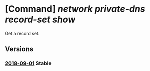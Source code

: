 # [Command] _network private-dns record-set show_

Get a record set.

## Versions

### [2018-09-01](/Resources/mgmt-plane/L3N1YnNjcmlwdGlvbnMve30vcmVzb3VyY2Vncm91cHMve30vcHJvdmlkZXJzL21pY3Jvc29mdC5uZXR3b3JrL3ByaXZhdGVkbnN6b25lcy97fS97fS97fQ==/2018-09-01.xml) **Stable**

<!-- mgmt-plane /subscriptions/{}/resourcegroups/{}/providers/microsoft.network/privatednszones/{}/{}/{} 2018-09-01 -->
